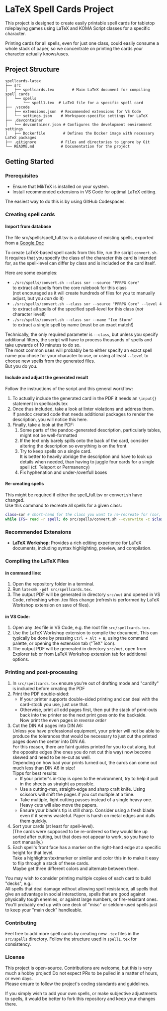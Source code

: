 # LaTeX Spell Cards Project

This project is designed to create easily printable spell cards for tabletop roleplaying games using LaTeX and KOMA Script classes for a specific character.  

Printing cards for all spells, even for just one class, could easily consume a whole stack of paper,
so we concentrate on printing the cards your character actually knows/uses.  

## Project Structure

```
spellcards-latex
├── src
│   ├── spellcards.tex        # Main LaTeX document for compiling spell cards
│   └── spells
│       └── spell1.tex  # LaTeX file for a specific spell card
├── .vscode
│   ├── extensions.json  # Recommended extensions for VS Code
│   └── settings.json    # Workspace-specific settings for LaTeX
├── .devcontainer
│   └── devcontainer.json # Configures the development environment settings
│   ├── Dockerfile        # Defines the Docker image with necessary LaTeX packages
├── .gitignore           # Files and directories to ignore by Git
└── README.md            # Documentation for the project
```

## Getting Started

### Prerequisites

- Ensure that MikTeX is installed on your system.
- Install recommended extensions in VS Code for optimal LaTeX editing.

The easiest way to do this is by using GitHub Codespaces.

### Creating spell cards
#### Import from database
The file src/spells/spell_full.tsv is a database of existing spells, exported from a [Google Doc](https://docs.google.com/spreadsheets/d/1cuwb3QSvWDD7GG5McdvyyRBpqycYuKMRsXgyrvxvLFI/edit?usp=sharing)

To create LaTeX-based spell cards from this file, run the script `convert.sh`.  
It requires that you specify the class of the character this card is intended for, as the spell-level can differ by class and is included on the card itself.  

Here are some examples:
- `./src/spells/convert.sh --class sor --source "PFRPG Core"`  
to extract all spells from the core rulebook for this class  
(not encouraged as it will create hundreds of files for you to manually adjust, but you _can_ do it)
- `./src/spells/convert.sh --class sor --source "PFRPG Core" --level 4`  
to extract all spells of the specified spell-level for this class (_not_ character level!)
- `./src/spells/convert.sh --class sor --name "Ice Storm"`  
to extract a single spell by name (must be an exact match!)

Technically, the only required parameter is `--class`, but unless you specify additional filters, the script will have to process thousands of spells and take upwards of 10 minutes to do so.  
The most common uses will probably be to either specify an exact spell name you chose for your character to use, or using at least `--level` to choose new spells from the generated files.  
But you do you.  

#### Include and adjust the generated result
Follow the instructions of the script and this general workflow:  
1. To actually include the generated card in the PDF it needs an `\input{}` statement in spellcards.tex
1. Once thus included, take a look at linter violations and address them.  
If pandoc created code that needs additional packages to render the description, you will notice this here.
1. Finally, take a look at the PDF:
   1. Some parts of the pandoc-generated description, particularly tables, might not be well-formatted
   1. If the text only barely spills onto the back of the card, consider altering the description so everything is on the front
   1. Try to keep spells on a single card.  
   It is better to heavily abridge the description and have to look up details when needed, than having to juggle four cards for a single spell (cf. Teleport or Permanency)
   1. Fix hyphenation and under-/overfull boxes

#### Re-creating spells
This might be required if either the spell_full.tsv or convert.sh have changed.  
Use this command to recreate all spells for a given class:  
```bash
class=sor # short-hand for the class you want to re-recreate for (sor, wiz, etc.)
while IFS= read -r spell; do src/spells/convert.sh --overwrite -c $class -n "$spell"; done < <(find src/spells/$class -name "*.tex" -exec bash -c 'filename=$(basename "{}"); echo ${filename%.*}' \;)
```

### Recommended Extensions

- **LaTeX Workshop**: Provides a rich editing experience for LaTeX documents, including syntax highlighting, preview, and compilation.

### Compiling the LaTeX Files

#### in command line:
1. Open the repository folder in a terminal.
2. Run `latexmk -pdf src/spellcards.tex`.
3. The output PDF will be generated in directory `src/out` and opened in VS Code, refreshing when .tex files change (refresh is performed by LaTeX Workshop extension on save of files).

#### in VS Code:
1. Open any .tex file in VS Code, e.g. the root file `src/spellcards.tex`.
2. Use the LaTeX Workshop extension to compile the document. This can typically be done by pressing `Ctrl + Alt + B`, using the command palette, or opening the extension tab ("TeX" icon).
3. The output PDF will be generated in directory `src/out`, open from Explorer tab or from LaTeX Workshop extension tab for additional options.

### Printing and post-processing
1. In `src/spellcards.tex` ensure you're out of drafting mode and "cardify" is included before creating the PDF
1. Print the PDF double-sided:
   - If your printer supports double-sided printing and can deal with the card-stock you use, just use that.
   - Otherwise, print all odd pages first, then put the stack of print-outs back into the printer so the next print goes onto the backside.  
     Now print the even pages _in reverse order_
1. Cut the DIN A4 pages into DIN A6:  
   Unless you have professional equipment, your printer will not be able to produce the tolerances
   that would be necessary to just cut the printed pages down the center into DIN A6.  
   For this reason, there are faint guides printed for you to cut along,
   but the opposite edges (the ones you do not cut this way) now become skewed and need to be re-cut as well.  
   Depending on how bad your prints turned out, the cards can come out much less than DIN A6 in size!  
   Tipps for best results:
   - If your printer's in-tray is open to the environment, try to help it pull in the sheets as straight as possible.
   - Use a cutting-mat, straight-edge and sharp craft knife. Using scissors will shift the pages if you cut multiple at a time.
   - Take multiple, light cutting passes instead of a single heavy one. Heavy cuts will also move the papers.
   - Ensure your blade's tip is still sharp. Consider using a fresh blade even if it seems wasteful. Paper is harsh on metal edges and dulls them quickly.
1. Sort your cards (at least for spell-level).  
   (The cards were supposed to be re-ordered so they would line up sorted after cutting, but that does not appear to work, so you have to sort manually.)
1. Each spell's front face has a marker on the right-hand edge at a specific height for that level.  
   Take a highlighter/textmarker or similar and color this in to make it easy to flip through a stack of these cards.  
   Maybe get three different colors and alternate between them.

You may wish to consider printing multiple copies of each card to build "decks", e.g.:  
All spells that deal damage without allowing spell resistance, all spells that give an advantage in social interactions, spells that are good against physically tough enemies, or against large numbers, or fire-resistant ones.  
You'll probably end up with one deck of "misc" or seldom-used spells just to keep your "main deck" handleable.

### Contributing

Feel free to add more spell cards by creating new `.tex` files in the `src/spells` directory. Follow the structure used in `spell1.tex` for consistency.

### License

This project is open-source. Contributions are welcome, but this is very much a hobby project! Do not expect PRs to be pulled in a matter of hours, or even days.  
Please ensure to follow the project's coding standards and guidelines.

If you simply wish to add your own spells, or make subjective adjustments to spells, it would be better to fork this repository and keep your changes there.
